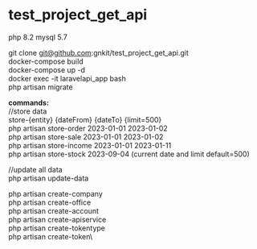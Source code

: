 # test_project_get_api

php 8.2
mysql 5.7

git clone git@github.com:gnkit/test_project_get_api.git\
docker-compose build\
docker-compose up -d\
docker exec -it laravelapi_app bash\
php artisan migrate<br>

<strong>commands:<br></strong>
//store data\
store-{entity} {dateFrom} {dateTo} {limit=500}<br>
php artisan store-order 2023-01-01 2023-01-02\
php artisan store-sale 2023-01-01 2023-01-02\
php artisan store-income 2023-01-01 2023-01-11\
php artisan store-stock 2023-09-04 (current date and limit default=500)<br>

//update all data\
php artisan update-data<br>

php artisan create-company\
php artisan create-office\
php artisan create-account\
php artisan create-apiservice\
php artisan create-tokentype\
php artisan create-token\
